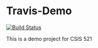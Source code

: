 # Travis-Demo

[![Build Status](https://travis-ci.org/dneupan1/Travis-Demo.svg?branch=master)](https://travis-ci.org/dneupan1/Travis-Demo)

This is a demo project for CSIS 521
